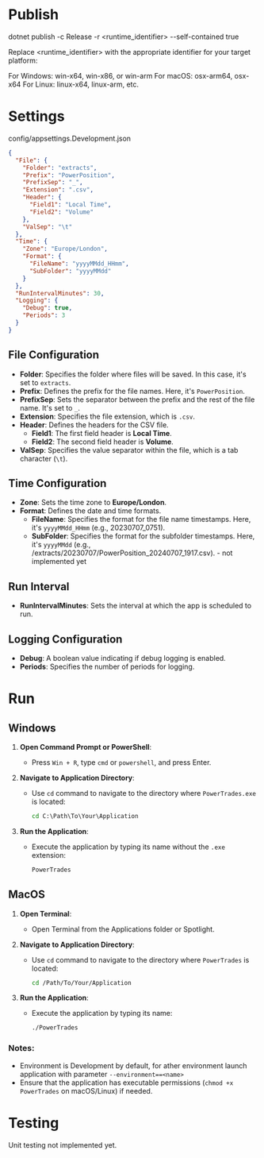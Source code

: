 # Publish

dotnet publish -c Release -r <runtime_identifier> --self-contained true

Replace <runtime_identifier> with the appropriate identifier for your target platform:

For Windows: win-x64, win-x86, or win-arm
For macOS: osx-arm64, osx-x64
For Linux: linux-x64, linux-arm, etc.

# Settings

config/appsettings.Development.json

```json
{
  "File": {
    "Folder": "extracts",
    "Prefix": "PowerPosition",
    "PrefixSep": "_",
    "Extension": ".csv",
    "Header": {
      "Field1": "Local Time",
      "Field2": "Volume"
    },
    "ValSep": "\t"
  },
  "Time": {
    "Zone": "Europe/London",
    "Format": {
      "FileName": "yyyyMMdd_HHmm",
      "SubFolder": "yyyyMMdd"
    }
  },
  "RunIntervalMinutes": 30,
  "Logging": {
    "Debug": true,
    "Periods": 3
  }
}
```

## File Configuration
- **Folder**: Specifies the folder where files will be saved. In this case, it's set to `extracts`.
- **Prefix**: Defines the prefix for the file names. Here, it's `PowerPosition`.
- **PrefixSep**: Sets the separator between the prefix and the rest of the file name. It's set to `_`.
- **Extension**: Specifies the file extension, which is `.csv`.
- **Header**: Defines the headers for the CSV file.
  - **Field1**: The first field header is **Local Time**.
  - **Field2**: The second field header is **Volume**.
- **ValSep**: Specifies the value separator within the file, which is a tab character (`\t`).

## Time Configuration
- **Zone**: Sets the time zone to **Europe/London**.
- **Format**: Defines the date and time formats.
  - **FileName**: Specifies the format for the file name timestamps. Here, it's `yyyyMMdd_HHmm` (e.g., 20230707_0751).
  - **SubFolder**: Specifies the format for the subfolder timestamps. Here, it's `yyyyMMdd` (e.g., /extracts/20230707/PowerPosition_20240707_1917.csv). - not implemented yet

## Run Interval
- **RunIntervalMinutes**: Sets the interval at which the app is scheduled to run. 

## Logging Configuration
- **Debug**: A boolean value indicating if debug logging is enabled.
- **Periods**: Specifies the number of periods for logging.


# Run

## Windows

1. **Open Command Prompt or PowerShell**:
   - Press `Win + R`, type `cmd` or `powershell`, and press Enter.

2. **Navigate to Application Directory**:
   - Use `cd` command to navigate to the directory where `PowerTrades.exe` is located:
     ```cmd
     cd C:\Path\To\Your\Application
     ```

3. **Run the Application**:
   - Execute the application by typing its name without the `.exe` extension:
     ```cmd
     PowerTrades
     ```

## MacOS

1. **Open Terminal**:
   - Open Terminal from the Applications folder or Spotlight.

2. **Navigate to Application Directory**:
   - Use `cd` command to navigate to the directory where `PowerTrades` is located:
     ```bash
     cd /Path/To/Your/Application
     ```

3. **Run the Application**:
   - Execute the application by typing its name:
     ```bash
     ./PowerTrades
     ```

### Notes:
- Environment is Development by default, for ather environment launch application with parameter `--environment==<name>`
- Ensure that the application has executable permissions (`chmod +x PowerTrades` on macOS/Linux) if needed.


# Testing

Unit testing not implemented yet.